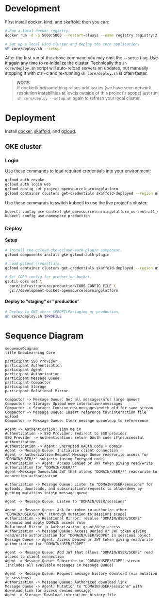# Development

First install [docker](https://docs.docker.com/get-docker/),
[kind](https://kind.sigs.k8s.io/docs/user/quick-start), and
[skaffold](https://skaffold.dev/docs/install/); then you can:

```sh
# Run a local docker registry.
docker run -d -p 5000:5000 --restart=always --name registry registry:2

# Set up a local kind cluster and deploy the core application.
sh core/deploy.sh --setup
```
After the first run of the above command you may omit the
```--setup``` flag. Use it again any time to re-initialize the
cluster. Technically the ```sh core/deploy.sh``` script will
auto-reload servers on updates, but manually stopping it with
ctrl+c and re-running ```sh core/deploy.sh``` is often
faster.

> **_NOTE:_**<br>
> If docker/kind/something raises odd issues (we have seen
> network resolution instabilities at levels outside of this
> project's scope) just run ```sh core/deploy --setup.sh```
> again to refresh your local cluster.

# Deployment

Install [docker](https://docs.docker.com/get-docker/),
[skaffold](https://skaffold.dev/docs/install/), and
[gcloud](https://cloud.google.com/sdk/docs/install).

## GKE cluster

### Login

Use these commands to load required credentials into your
environment:

```sh
gcloud auth revoke
gcloud auth login web
gcloud config set project opensourcelearningplatform
gcloud container clusters get-credentials skaffold-deployed --region us-central1
```

Use these commands to switch kubectl to use the live project's
cluster:

```sh
kubectl config use-context gke_opensourcelearningplatform_us-central1_skaffold-deployed
kubectl config use-namespace production
```

### Deploy

#### Setup

```sh
# Install the gcloud gke-gcloud-auth-plugin component.
gcloud components install gke-gcloud-auth-plugin

# Load gcloud credentials.
gcloud container clusters get-credentials skaffold-deployed --region us-central1

# Set CORS config for production bucket.
gsutil cors set \
  core/infrastructure/production/CORS_CONFIG_FILE \
  gs://development-bucket-opensourcelearningplatform
```

#### Deploy to "staging" or "production"

```sh
# Deploy to GKE where $PROFILE=staging or production.
sh core/deploy.sh $PROFILE
```

# Sequence Diagram
```mermaid
sequenceDiagram
title KnowLearning Core

participant SSO Provider
participant Authentication
participant Agent
participant Authorization
participant Message Queue
participant Compactor
participant Storage
participant Relational Mirror

Compactor -> Message Queue: Get all messages\nfor large queues
Compactor -> Storage: Upload new interaction\nmessages
Compactor -> Storage: Combine new messages\nwith old for same stream
Compactor -> Message Queue: Insert reference to\ninteraction file upload
Compactor -> Message Queue: Clear message queue\nup to refererence

Agent -> Authentication: sign me in
Authentication -> SSO Provider: redirect to SSO provider
SSO Provider -> Authentication: return OAuth code if\nsuccessful authentication
Authentication -> Agent: Encrypted OAuth code + domain
Agent -> Message Queue: Initialize client connection
Agent -> Authorization:Request Message Queue read/write access for "DOMAIN/USER/*" subjects (using Encryped code)
Authorization -> Agent: Access Denied or JWT token giving read/write authorization for "DOMAIN/USER/*"
Agent->Message Queue:Add JWT that allows "DOMAIN/USER/*" read/write to connection authorization

Authorization -> Message Queue: Listen to "DOMAIN/USER/sessions" for uploads, downloads, and subscription\nrequests to allow/deny by pushing mutations into\n message queue

Agent -> Message Queue: Listen to "DOMAIN/USER/sessions"

Agent -> Message Queue: Ask for token to authorize other "DOMAIN/USER/SCOPE" (through mutation to sessions scope)
Authorization -> Relational Mirror: resolve "DOMAIN/USER/SCOPE" to\nuuid and apply DOMAIN access rule
Relational Mirror -> Authorization: grant/deny access
Authorization -> Message Queue: Access Denied or JWT token giving read/write authorization for "DOMAIN/USER/SCOPE" in sessions object
Message Queue -> Agent: Access Denied or JWT token giving read/write authorization for "DOMAIN/USER/SCOPE"

Agent -> Message Queue: Add JWT that allows "DOMAIN/USER/SCOPE" read access to client connection 
Agent -> Message Queue: Subscribe to "DOMAN/USER/SCOPE" stream (Includes all available messages in Message Queue)

Agent -> Message Queue: Request message history download (via mutation to sessions)
Authorization -> Message Queue: Authorized download link
Message Queue -> Agent: Mutation to "DOMAIN/USER/sessions" with download link (or access denied message)
Agent -> Storage: Download interaction history file
```
